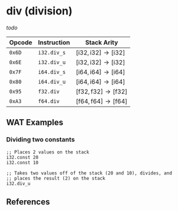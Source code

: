 
# div (division)

_todo_



| Opcode | Instruction | Stack Arity |
|--------|-------------|-------------|
| `0x6D` | `i32.div_s` | $[ \text{i32}, \text{i32} ] \to [ \text{i32} ]$ |
| `0x6E` | `i32.div_u` | $[ \text{i32}, \text{i32} ] \to [ \text{i32} ]$ |
| `0x7F` | `i64.div_s` | $[ \text{i64}, \text{i64} ] \to [ \text{i64} ]$ |
| `0x80` | `i64.div_u` | $[ \text{i64}, \text{i64} ] \to [ \text{i64} ]$ |
| `0x95` | `f32.div`   | $[ \text{f32}, \text{f32} ] \to [ \text{f32} ]$ |
| `0xA3` | `f64.div`   | $[ \text{f64}, \text{f64} ] \to [ \text{f64} ]$ |



## WAT Examples

### Dividing two constants

```wasm
;; Places 2 values on the stack
i32.const 20
i32.const 10

;; Takes two values off of the stack (20 and 10), divides, and
;; places the result (2) on the stack
i32.div_u
```



## References

[^§2.4.1]: _WebAssembly Core Specification, Structure, Numeric Instructions_ - <https://webassembly.github.io/spec/core/bikeshed/#numeric-instructions%E2%91%A0>
[^§4.3.2.6]: _WebAssembly Core Specification, Execution, Numerics, Integer Operations, idiv_un_ - <https://webassembly.github.io/spec/core/bikeshed/#-hrefop-idiv-umathrmidiv_u_n-i_1-i_2>
[^§4.3.2.7]: _WebAssembly Core Specification, Execution, Numerics, Integer Operations, idiv_sn_ - <https://webassembly.github.io/spec/core/bikeshed/#-hrefop-idiv-smathrmidiv_s_n-i_1-i_2>


